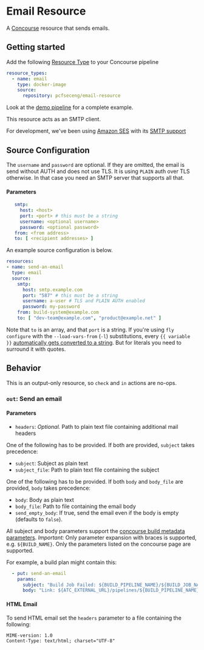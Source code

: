 # Email Resource

A [Concourse](http://concourse.ci) resource that sends emails.

## Getting started
Add the following [Resource Type](http://concourse.ci/configuring-resource-types.html) to your Concourse pipeline
```yaml
resource_types:
  - name: email
    type: docker-image
    source:
      repository: pcfseceng/email-resource
```

Look at the [demo pipeline](https://github.com/pivotal-cf/email-resource/blob/master/ci/demo-pipeline.yml) for a complete example.

This resource acts as an SMTP client.

For development, we've been using [Amazon SES](https://aws.amazon.com/ses/) with its [SMTP support](http://docs.aws.amazon.com/ses/latest/DeveloperGuide/smtp-credentials.html)

## Source Configuration

The `username` and `password` are optional. If they are omitted, the email is send without AUTH and does not use TLS.
It is using `PLAIN` auth over TLS otherwise. In that case you need an SMTP server that supports all that.

#### Parameters

```yaml
   smtp:
     host: <host>
     port: <port> # this must be a string
     username: <optional username>
     password: <optional password>
   from: <from address>
   to: [ <recipient addresses> ]
```

An example source configuration is below.
```yaml
resources:
- name: send-an-email
  type: email
  source:
    smtp:
      host: smtp.example.com
      port: "587" # this must be a string
      username: a-user # TLS and PLAIN AUTH enabled
      password: my-password
    from: build-system@example.com
    to: [ "dev-team@example.com", "product@example.net" ]
```
Note that `to` is an array, and that `port` is a string.
If you're using `fly configure` with the `--load-vars-from` (`-l`) substitutions, every `{{ variable }}` 
[automatically gets converted to a string](http://concourse.ci/fly-cli.html).
But for literals you need to surround it with quotes.

## Behavior

This is an output-only resource, so `check` and `in` actions are no-ops.

### `out`: Send an email

#### Parameters

* `headers`: *Optional.* Path to plain text file containing additional mail headers

One of the following has to be provided. If both are provided, `subject` takes precedence:
* `subject`: Subject as plain text
* `subject_file`: Path to plain text file containing the subject

One of the following has to be provided. If both `body` and `body_file` are provided, `body` takes precedence:
* `body`: Body as plain text
* `body_file`: Path to file containing the email body
* `send_empty_body`: If true, send the email even if the body is empty (defaults to `false`).

All subject and body parameters support the [concourse build metadata parameters](http://concourse.ci/implementing-resources.html#resource-metadata).
*Important:* Only parameter expansion with braces is supported, e.g. `${BUILD_NAME}`. Only the parameters listed on the concourse page are supported.

For example, a build plan might contain this:
```yaml
  - put: send-an-email
    params:
      subject: "Build Job Failed: ${BUILD_PIPELINE_NAME}/${BUILD_JOB_NAME}"
      body: "Link: ${ATC_EXTERNAL_URL}/pipelines/${BUILD_PIPELINE_NAME}/jobs/${BUILD_JOB_NAME}/builds/${BUILD_NAME}"
```

#### HTML Email

To send HTML email set the `headers` parameter to a file containing the following:

```
MIME-version: 1.0
Content-Type: text/html; charset="UTF-8"
```
